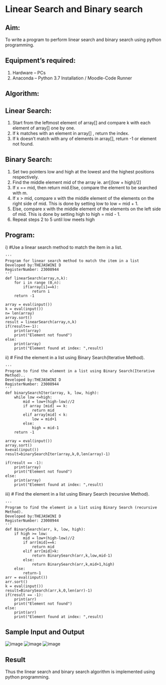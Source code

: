# Linear Search and Binary search
## Aim:
To write a program to perform linear search and binary search using python programming.
## Equipment’s required:
1.	Hardware – PCs
2.	Anaconda – Python 3.7 Installation / Moodle-Code Runner
## Algorithm:
## Linear Search:
1.	Start from the leftmost element of array[] and compare k with each element of array[] one by one.
2.	If k matches with an element in array[] , return the index.
3.	If k doesn’t match with any of elements in array[], return -1 or element not found.
## Binary Search:
1.	Set two pointers low and high at the lowest and the highest positions respectively.
2.	Find the middle element mid of the array ie. arr[(low + high)/2]
3.	If x == mid, then return mid.Else, compare the element to be searched with m.
4.	If x > mid, compare x with the middle element of the elements on the right side of mid. This is done by setting low to low = mid + 1.
5.	Else, compare x with the middle element of the elements on the left side of mid. This is done by setting high to high = mid - 1.
6.	Repeat steps 2 to 5 until low meets high
## Program:
i)	#Use a linear search method to match the item in a list.
```
''' 
Program for linear search method to match the item in a list
Developed by:THEJASWINI D
RegisterNumber: 23008944
'''
def linearSearch(array,n,k):
    for i in range (0,n):
        if(array[i]==k):
            return i
    return -1        
    
array = eval(input())
k = eval(input()) 
n= len(array)
array.sort()
result = linearSearch(array,n,k)
if(result==-1):
    print(array)
    print("Element not found")
else:
    print(array)
    print("Element found at index: ",result)
```
ii)	# Find the element in a list using Binary Search(Iterative Method).
```
''' 
Program to find the element in a list using Binary Search(Iterative Method)..
Developed by:THEJASWINI D
RegisterNumber: 23008944
'''
def binarySearchIter(array, k, low, high):
    while low <=high:
        mid = low+(high-low)//2
        if array [mid] == k:
            return mid
        elif array[mid] < k:
            low = mid+1
        else:
            high = mid-1
    return -1            
    
array = eval(input())
array.sort()
k=eval(input())
result=binarySearchIter(array,k,0,len(array)-1)

if(result == -1):
    print(array)
    print("Element not found")
else:
    print(array)
    print("Element found at index: ",result)
```
iii)	# Find the element in a list using Binary Search (recursive Method).
```
''' 
Program to find the element in a list using Binary Search (recursive Method).
Developed by:THEJASWINI D
RegisterNumber: 23008944
'''
def BinarySearch(arr, k, low, high):
    if high >= low:
        mid = low+(high-low)//2
        if arr[mid]==k:
            return mid
        elif arr[mid]>k:
            return BinarySearch(arr,k,low,mid-1)
        else:    
            return BinarySearch(arr,k,mid+1,high)
    else:
        return-1
arr = eval(input())
arr.sort()
k = eval(input()) 
result=BinarySearch(arr,k,0,len(arr)-1)
if(result == -1):
    print(arr)
    print("Element not found")
else:
    print(arr)
    print("Element found at index: ",result)
```
## Sample Input and Output
![image](https://github.com/thejaswinidhanaraj/Search-Algorithm/assets/148514511/45be2202-fbad-46e2-b765-cbedb6cf0777)
![image](https://github.com/thejaswinidhanaraj/Search-Algorithm/assets/148514511/5835a83c-1e9e-4ca6-a844-e36e51bed770)
![image](https://github.com/thejaswinidhanaraj/Search-Algorithm/assets/148514511/b789b283-4f7e-4067-bf09-bea76700816d)






## Result
Thus the linear search and binary search algorithm is implemented using python programming.
